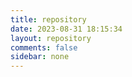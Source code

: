 ```yaml
---
title: repository
date: 2023-08-31 18:15:34
layout: repository
comments: false
sidebar: none
---
```


